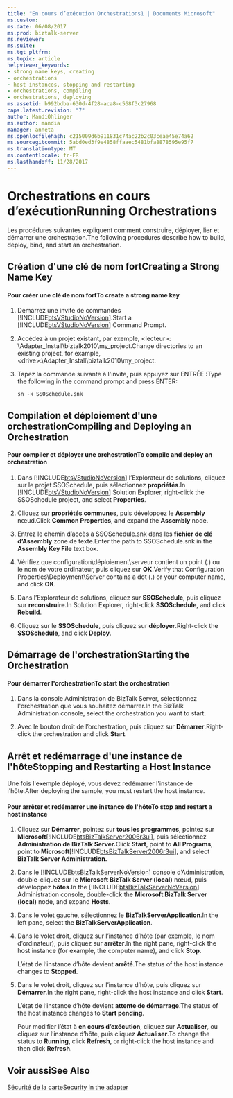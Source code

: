 ```yaml
---
title: "En cours d’exécution Orchestrations1 | Documents Microsoft"
ms.custom: 
ms.date: 06/08/2017
ms.prod: biztalk-server
ms.reviewer: 
ms.suite: 
ms.tgt_pltfrm: 
ms.topic: article
helpviewer_keywords:
- strong name keys, creating
- orchestrations
- host instances, stopping and restarting
- orchestrations, compiling
- orchestrations, deploying
ms.assetid: b992bdba-630d-4f28-aca8-c568f3c27968
caps.latest.revision: "7"
author: MandiOhlinger
ms.author: mandia
manager: anneta
ms.openlocfilehash: c215009d6b911831c74ac22b2c03ceae45e74a62
ms.sourcegitcommit: 5abd0ed3f9e4858ffaaec5481bfa8878595e95f7
ms.translationtype: MT
ms.contentlocale: fr-FR
ms.lasthandoff: 11/28/2017
---
```

# <a name="running-orchestrations"></a><span data-ttu-id="5123d-102">Orchestrations en cours d’exécution</span><span class="sxs-lookup"><span data-stu-id="5123d-102">Running Orchestrations</span></span>
<span data-ttu-id="5123d-103">Les procédures suivantes expliquent comment construire, déployer, lier et démarrer une orchestration.</span><span class="sxs-lookup"><span data-stu-id="5123d-103">The following procedures describe how to build, deploy, bind, and start an orchestration.</span></span>  
  
## <a name="creating-a-strong-name-key"></a><span data-ttu-id="5123d-104">Création d'une clé de nom fort</span><span class="sxs-lookup"><span data-stu-id="5123d-104">Creating a Strong Name Key</span></span>  
  
#### <a name="to-create-a-strong-name-key"></a><span data-ttu-id="5123d-105">Pour créer une clé de nom fort</span><span class="sxs-lookup"><span data-stu-id="5123d-105">To create a strong name key</span></span>  
  
1.  <span data-ttu-id="5123d-106">Démarrez une invite de commandes [!INCLUDE[btsVStudioNoVersion](../includes/btsvstudionoversion-md.md)].</span><span class="sxs-lookup"><span data-stu-id="5123d-106">Start a [!INCLUDE[btsVStudioNoVersion](../includes/btsvstudionoversion-md.md)] Command Prompt.</span></span>  
  
2.  <span data-ttu-id="5123d-107">Accédez à un projet existant, par exemple, \<lecteur\>: \Adapter_Install\biztalk2010\my_project.</span><span class="sxs-lookup"><span data-stu-id="5123d-107">Change directories to an existing project, for example, \<drive\>:\Adapter_Install\biztalk2010\my_project.</span></span>  
  
3.  <span data-ttu-id="5123d-108">Tapez la commande suivante à l'invite, puis appuyez sur ENTRÉE :</span><span class="sxs-lookup"><span data-stu-id="5123d-108">Type the following in the command prompt and press ENTER:</span></span>  
  
     `sn -k SSOSchedule.snk`  
  
## <a name="compiling-and-deploying-an-orchestration"></a><span data-ttu-id="5123d-109">Compilation et déploiement d'une orchestration</span><span class="sxs-lookup"><span data-stu-id="5123d-109">Compiling and Deploying an Orchestration</span></span>  
  
#### <a name="to-compile-and-deploy-an-orchestration"></a><span data-ttu-id="5123d-110">Pour compiler et déployer une orchestration</span><span class="sxs-lookup"><span data-stu-id="5123d-110">To compile and deploy an orchestration</span></span>  
  
1.  <span data-ttu-id="5123d-111">Dans [!INCLUDE[btsVStudioNoVersion](../includes/btsvstudionoversion-md.md)] l’Explorateur de solutions, cliquez sur le projet SSOSchedule, puis sélectionnez **propriétés**.</span><span class="sxs-lookup"><span data-stu-id="5123d-111">In [!INCLUDE[btsVStudioNoVersion](../includes/btsvstudionoversion-md.md)] Solution Explorer, right-click the SSOSchedule project, and select **Properties**.</span></span>  
  
2.  <span data-ttu-id="5123d-112">Cliquez sur **propriétés communes**, puis développez le **Assembly** nœud.</span><span class="sxs-lookup"><span data-stu-id="5123d-112">Click **Common Properties**, and expand the **Assembly** node.</span></span>  
  
3.  <span data-ttu-id="5123d-113">Entrez le chemin d’accès à SSOSchedule.snk dans les **fichier de clé d’Assembly** zone de texte.</span><span class="sxs-lookup"><span data-stu-id="5123d-113">Enter the path to SSOSchedule.snk in the **Assembly Key File** text box.</span></span>  
  
4.  <span data-ttu-id="5123d-114">Vérifiez que configuration\déploiement\serveur contient un point (.) ou le nom de votre ordinateur, puis cliquez sur **OK**.</span><span class="sxs-lookup"><span data-stu-id="5123d-114">Verify that Configuration Properties\Deployment\Server contains a dot (.) or your computer name, and click **OK**.</span></span>  
  
5.  <span data-ttu-id="5123d-115">Dans l’Explorateur de solutions, cliquez sur **SSOSchedule**, puis cliquez sur **reconstruire**.</span><span class="sxs-lookup"><span data-stu-id="5123d-115">In Solution Explorer, right-click **SSOSchedule**, and click **Rebuild**.</span></span>  
  
6.  <span data-ttu-id="5123d-116">Cliquez sur le **SSOSchedule**, puis cliquez sur **déployer**.</span><span class="sxs-lookup"><span data-stu-id="5123d-116">Right-click the **SSOSchedule**, and click **Deploy**.</span></span>  
  
## <a name="starting-the-orchestration"></a><span data-ttu-id="5123d-117">Démarrage de l'orchestration</span><span class="sxs-lookup"><span data-stu-id="5123d-117">Starting the Orchestration</span></span>  
  
#### <a name="to-start-the-orchestration"></a><span data-ttu-id="5123d-118">Pour démarrer l'orchestration</span><span class="sxs-lookup"><span data-stu-id="5123d-118">To start the orchestration</span></span>  
  
1.  <span data-ttu-id="5123d-119">Dans la console Administration de BizTalk Server, sélectionnez l'orchestration que vous souhaitez démarrer.</span><span class="sxs-lookup"><span data-stu-id="5123d-119">In the BizTalk Administration console, select the orchestration you want to start.</span></span>  
  
2.  <span data-ttu-id="5123d-120">Avec le bouton droit de l’orchestration, puis cliquez sur **Démarrer**.</span><span class="sxs-lookup"><span data-stu-id="5123d-120">Right-click the orchestration and click **Start**.</span></span>  
  
## <a name="stopping-and-restarting-a-host-instance"></a><span data-ttu-id="5123d-121">Arrêt et redémarrage d'une instance de l'hôte</span><span class="sxs-lookup"><span data-stu-id="5123d-121">Stopping and Restarting a Host Instance</span></span>  
 <span data-ttu-id="5123d-122">Une fois l'exemple déployé, vous devez redémarrer l'instance de l'hôte.</span><span class="sxs-lookup"><span data-stu-id="5123d-122">After deploying the sample, you must restart the host instance.</span></span>  
  
#### <a name="to-stop-and-restart-a-host-instance"></a><span data-ttu-id="5123d-123">Pour arrêter et redémarrer une instance de l'hôte</span><span class="sxs-lookup"><span data-stu-id="5123d-123">To stop and restart a host instance</span></span>  
  
1.  <span data-ttu-id="5123d-124">Cliquez sur **Démarrer**, pointez sur **tous les programmes**, pointez sur **Microsoft**[!INCLUDE[btsBizTalkServer2006r3ui](../includes/btsbiztalkserver2006r3ui-md.md)], puis sélectionnez **Administration de BizTalk Server.**</span><span class="sxs-lookup"><span data-stu-id="5123d-124">Click **Start**, point to **All Programs**, point to **Microsoft**[!INCLUDE[btsBizTalkServer2006r3ui](../includes/btsbiztalkserver2006r3ui-md.md)], and select **BizTalk Server Administration.**</span></span>  
  
2.  <span data-ttu-id="5123d-125">Dans le [!INCLUDE[btsBizTalkServerNoVersion](../includes/btsbiztalkservernoversion-md.md)] console d’Administration, double-cliquez sur le **Microsoft BizTalk Server (local)** nœud, puis développez **hôtes**.</span><span class="sxs-lookup"><span data-stu-id="5123d-125">In the [!INCLUDE[btsBizTalkServerNoVersion](../includes/btsbiztalkservernoversion-md.md)] Administration console, double-click the **Microsoft BizTalk Server (local)** node, and expand **Hosts**.</span></span>  
  
3.  <span data-ttu-id="5123d-126">Dans le volet gauche, sélectionnez le **BizTalkServerApplication**.</span><span class="sxs-lookup"><span data-stu-id="5123d-126">In the left pane, select the **BizTalkServerApplication**.</span></span>  
  
4.  <span data-ttu-id="5123d-127">Dans le volet droit, cliquez sur l’instance d’hôte (par exemple, le nom d’ordinateur), puis cliquez sur **arrêter**.</span><span class="sxs-lookup"><span data-stu-id="5123d-127">In the right pane, right-click the host instance (for example, the computer name), and click **Stop**.</span></span>  
  
     <span data-ttu-id="5123d-128">L’état de l’instance d’hôte devient **arrêté**.</span><span class="sxs-lookup"><span data-stu-id="5123d-128">The status of the host instance changes to **Stopped**.</span></span>  
  
5.  <span data-ttu-id="5123d-129">Dans le volet droit, cliquez sur l’instance d’hôte, puis cliquez sur **Démarrer**.</span><span class="sxs-lookup"><span data-stu-id="5123d-129">In the right pane, right-click the host instance and click **Start**.</span></span>  
  
     <span data-ttu-id="5123d-130">L’état de l’instance d’hôte devient **attente de démarrage**.</span><span class="sxs-lookup"><span data-stu-id="5123d-130">The status of the host instance changes to **Start pending**.</span></span>  
  
     <span data-ttu-id="5123d-131">Pour modifier l’état à **en cours d’exécution**, cliquez sur **Actualiser**, ou cliquez sur l’instance d’hôte, puis cliquez **Actualiser**.</span><span class="sxs-lookup"><span data-stu-id="5123d-131">To change the status to **Running**, click **Refresh**, or right-click the host instance and then click **Refresh**.</span></span>  
  
## <a name="see-also"></a><span data-ttu-id="5123d-132">Voir aussi</span><span class="sxs-lookup"><span data-stu-id="5123d-132">See Also</span></span>  
 [<span data-ttu-id="5123d-133">Sécurité de la carte</span><span class="sxs-lookup"><span data-stu-id="5123d-133">Security in the adapter</span></span>](../core/security-in-biztalk-adapter-for-jd-edwards-oneworld.md)
